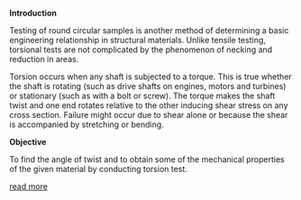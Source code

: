 **Introduction**

 Testing of round circular samples is another method of determining a basic engineering relationship in structural materials. Unlike tensile testing, torsional tests are not complicated by the phenomenon of necking and reduction in areas.

Torsion occurs when any shaft is subjected to a torque. This is true whether the shaft is rotating (such as drive shafts on engines, motors and turbines) or stationary (such as with a bolt or screw). The torque makes the shaft twist and one end rotates relative to the other inducing shear stress on any cross section. Failure might occur due to shear alone or because the shear is accompanied by stretching or bending. 


**Objective**

 To find the angle of twist and to obtain some of the mechanical properties of the given material by conducting torsion test. 

<a href="docs/Exp-4-Torsion-test.pdf">read more</a>
